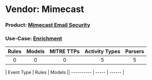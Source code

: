 Vendor: Mimecast
================
### Product: [Mimecast Email Security](../ds_mimecast_mimecast_email_security.md)
### Use-Case: [Enrichment](../../../../UseCases/uc_enrichment.md)

| Rules | Models | MITRE TTPs | Activity Types | Parsers |
|:-----:|:------:|:----------:|:--------------:|:-------:|
|   0   |   0    |     0      |       5        |    5    |

| Event Type | Rules | Models || ---------- | ----- | ------ |

